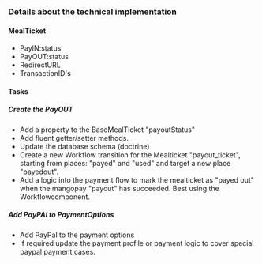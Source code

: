 
### Details about the technical implementation 

#### MealTicket

- PayIN:status
- PayOUT:status
- RedirectURL
- TransactionID's

#### Tasks

##### Create the PayOUT

- Add a property to the BaseMealTicket "payoutStatus"
- Add fluent getter/setter methods.
- Update the database schema (doctrine)
- Create a new Workflow transition for the Mealticket "payout_ticket", starting from places: "payed" and "used" and target a new place "payedout". 
- Add a logic into the payment flow to mark the mealticket as "payed out" when 
the mangopay "payout" has succeeded. Best using the Workflowcomponent.

##### Add PayPAl to PaymentOptions
- Add PayPal to the payment options
- If required update the payment profile or payment logic to cover special paypal payment cases.


